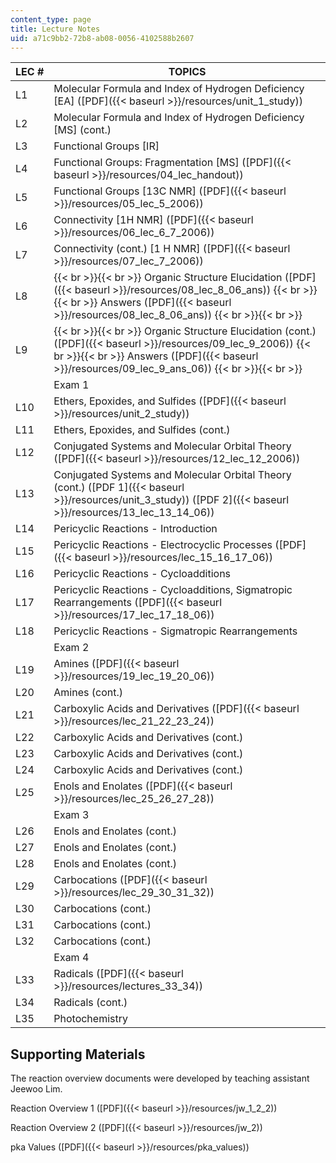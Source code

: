 ```yaml
---
content_type: page
title: Lecture Notes
uid: a71c9bb2-72b8-ab08-0056-4102588b2607
---
```


| LEC # | TOPICS |
| --- | --- |
| L1 | Molecular Formula and Index of Hydrogen Deficiency \[EA\] ([PDF]({{< baseurl >}}/resources/unit_1_study)) |
| L2 | Molecular Formula and Index of Hydrogen Deficiency \[MS\] (cont.) |
| L3 | Functional Groups \[IR\] |
| L4 | Functional Groups: Fragmentation \[MS\] ([PDF]({{< baseurl >}}/resources/04_lec_handout)) |
| L5 | Functional Groups \[13C NMR\] ([PDF]({{< baseurl >}}/resources/05_lec_5_2006)) |
| L6 | Connectivity \[1H NMR\] ([PDF]({{< baseurl >}}/resources/06_lec_6_7_2006)) |
| L7 | Connectivity (cont.) \[1 H NMR\] ([PDF]({{< baseurl >}}/resources/07_lec_7_2006)) |
| L8 |  {{< br >}}{{< br >}} Organic Structure Elucidation ([PDF]({{< baseurl >}}/resources/08_lec_8_06_ans)) {{< br >}}{{< br >}} Answers ([PDF]({{< baseurl >}}/resources/08_lec_8_06_ans)) {{< br >}}{{< br >}}  |
| L9 |  {{< br >}}{{< br >}} Organic Structure Elucidation (cont.) ([PDF]({{< baseurl >}}/resources/09_lec_9_2006)) {{< br >}}{{< br >}} Answers ([PDF]({{< baseurl >}}/resources/09_lec_9_ans_06)) {{< br >}}{{< br >}}  |
| &nbsp; | Exam 1 |
| L10 | Ethers, Epoxides, and Sulfides ([PDF]({{< baseurl >}}/resources/unit_2_study)) |
| L11 | Ethers, Epoxides, and Sulfides (cont.) |
| L12 | Conjugated Systems and Molecular Orbital Theory ([PDF]({{< baseurl >}}/resources/12_lec_12_2006)) |
| L13 | Conjugated Systems and Molecular Orbital Theory (cont.) ([PDF 1]({{< baseurl >}}/resources/unit_3_study)) ([PDF 2]({{< baseurl >}}/resources/13_lec_13_14_06)) |
| L14 | Pericyclic Reactions - Introduction |
| L15 | Pericyclic Reactions - Electrocyclic Processes ([PDF]({{< baseurl >}}/resources/lec_15_16_17_06)) |
| L16 | Pericyclic Reactions - Cycloadditions |
| L17 | Pericyclic Reactions - Cycloadditions, Sigmatropic Rearrangements ([PDF]({{< baseurl >}}/resources/17_lec_17_18_06)) |
| L18 | Pericyclic Reactions - Sigmatropic Rearrangements |
| &nbsp; | Exam 2 |
| L19 | Amines ([PDF]({{< baseurl >}}/resources/19_lec_19_20_06)) |
| L20 | Amines (cont.) |
| L21 | Carboxylic Acids and Derivatives ([PDF]({{< baseurl >}}/resources/lec_21_22_23_24)) |
| L22 | Carboxylic Acids and Derivatives (cont.) |
| L23 | Carboxylic Acids and Derivatives (cont.) |
| L24 | Carboxylic Acids and Derivatives (cont.) |
| L25 | Enols and Enolates ([PDF]({{< baseurl >}}/resources/lec_25_26_27_28)) |
| &nbsp; | Exam 3 |
| L26 | Enols and Enolates (cont.) |
| L27 | Enols and Enolates (cont.) |
| L28 | Enols and Enolates (cont.) |
| L29 | Carbocations ([PDF]({{< baseurl >}}/resources/lec_29_30_31_32)) |
| L30 | Carbocations (cont.) |
| L31 | Carbocations (cont.) |
| L32 | Carbocations (cont.) |
| &nbsp; | Exam 4 |
| L33 | Radicals ([PDF]({{< baseurl >}}/resources/lectures_33_34)) |
| L34 | Radicals (cont.) |
| L35 | Photochemistry 

Supporting Materials
--------------------

The reaction overview documents were developed by teaching assistant Jeewoo Lim.

Reaction Overview 1 ([PDF]({{< baseurl >}}/resources/jw_1_2_2))

Reaction Overview 2 ([PDF]({{< baseurl >}}/resources/jw_2))

pka Values ([PDF]({{< baseurl >}}/resources/pka_values))